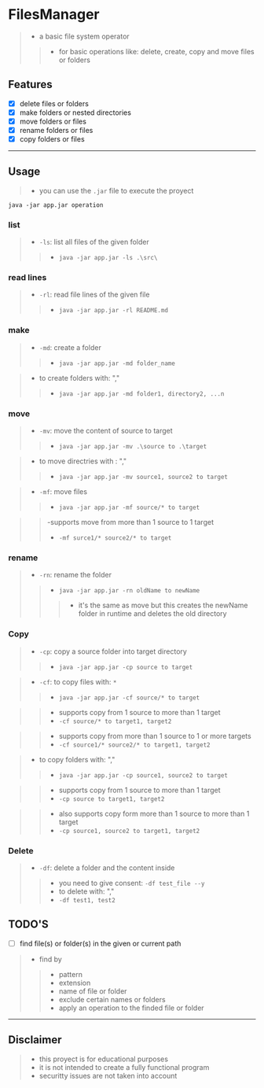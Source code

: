 # FilesManager
>- a basic file system operator
>>- for basic operations like: delete, create, copy and move files or folders

## Features
- [x] delete files or folders
- [x] make folders or nested directories
- [x] move folders or files
- [x] rename folders or files
- [x] copy folders or files

-------

## Usage

>- you can use the `.jar` file to execute the proyect
```shell
java -jar app.jar operation
```
### list

>- `-ls`: list all files of the given folder
>>- `java -jar app.jar -ls .\src\`

### read lines
>- `-rl`: read file lines of the given file
>>- `java -jar app.jar -rl README.md`

### make

>- `-md`: create a folder
>>- `java -jar app.jar -md folder_name`

>- to create folders with: ","
>>- `java -jar app.jar -md folder1, directory2, ...n`


### move

>- `-mv`: move the content of source to target
>>- `java -jar app.jar -mv .\source to .\target`

>- to move directries with : ","
>>- `java -jar app.jar -mv source1, source2 to target`


>- `-mf`: move files
>>- `java -jar app.jar -mf source/* to target`

>>-supports move from more than 1 source to 1 target
>>- `-mf surce1/* source2/* to target`

### rename

>- `-rn`: rename the folder
>>- `java -jar app.jar -rn oldName to newName`
>>>- it's the same as move but this creates the newName folder in runtime and deletes the old directory

### Copy

>- `-cp`: copy a source folder into target directory
>>- `java -jar app.jar -cp source to target`

>- `-cf`: to copy files with: `*`
>>- `java -jar app.jar -cf source/* to target`

>>- supports copy from 1 source to more than 1 target
>>- `-cf source/* to target1, target2`

>>- supports copy from more than 1 source to 1 or more targets
>>- `-cf source1/* source2/* to target1, target2`

>- to copy folders with: ","
>>- `java -jar app.jar -cp source1, source2 to target`

>>- supports copy from 1 source to more than 1 target
>>- `-cp source to target1, target2`

>>- also supports copy form more than 1 source to more than 1 target
>>- `-cp source1, source2 to target1, target2`

### Delete

>- `-df`: delete a folder and the content inside
>>- you need to give consent: `-df test_file --y`
>>- to delete with: ","
>>- `-df test1, test2`

## TODO'S
- [ ] find file(s) or folder(s) in the given or current path 
>- find by
>>- pattern
>>- extension
>>- name of file or folder
>>- exclude certain names or folders
>>- apply an operation to the finded file or folder

-------

## Disclaimer
>- this proyect is for educational purposes
>- it is not intended to create a fully functional program
>- securitty issues are not taken into account
